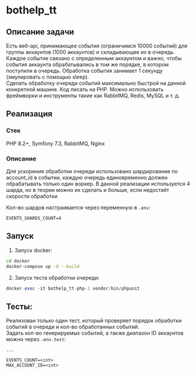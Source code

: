 # bothelp_tt

## Описание задачи
Есть веб-api, принимающее события (ограничимся 10000 событий) для группы аккаунтов (1000 аккаунтов) и складывающее их в очередь.
Каждое событие связано с определенным аккаунтом и важно, чтобы события аккаунта обрабатывались в том же порядке, в котором поступили в очередь. Обработка события занимает 1 секунду (эмулировать с помощью sleep).  
Сделать обработку очереди событий максимально быстрой на данной конкретной машине.
Код писать на PHP. Можно использовать фреймворки и инструменты такие как RabbitMQ, Redis, MySQL и т. д.

## Реализация

### Стек
PHP 8.2+, Symfony 7.3, RabbitMQ, Nginx

### Описание
Для ускорения обработки очереди использовано шардирование по account_id в событии, каждую очередь единовременно должен обрабатывать только один воркер.
В данной реализации используется 4 шарда, но в теории можно их сделать и больше, если недостаёт скорости обработки

Кол-во шардов настраивается через переменную в `.env`:
```text
EVENTS_SHARDS_COUNT=4
```

## Запуск

1. Запуск docker:
```bash
cd docker
docker-compose up -d --build
```

2. Запуск теста обработки очереди:
```php
docker exec -it bothelp_tt-php-1 vendor/bin/phpunit
```

## Тесты:
Реализован только один тест, который проверяет порядок обработки событий в очереди и кол-во обработанных событий. \
Задать кол-во генерируемых событий, а также диапазон ID аккаунтов можно через `.env.test`:
```text
...

EVENTS_COUNT=<int>
MAX_ACCOUNT_ID=<int>
```
